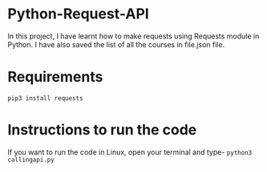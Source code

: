 # Python-Request-API
In this project, I have learnt how to make requests using Requests module in Python. I have also saved the list of all the courses in file.json file.

# Requirements
```pip3 install requests```

# Instructions to run the code
If you want to run the code in Linux, open your terminal and type- ```python3 callingapi.py```
